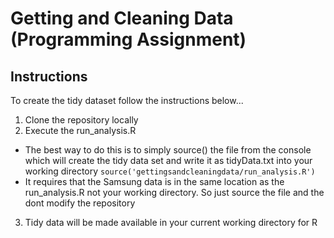 # Getting and Cleaning Data (Programming Assignment)

## Instructions

To create the tidy dataset follow the instructions below...

1. Clone the repository locally
2. Execute the run_analysis.R
  * The best way to do this is to simply source() the file from the console which will create the tidy data set and write it as tidyData.txt into your working directory
`source('gettingsandcleaningdata/run_analysis.R')`
  * It requires that the Samsung data is in the same location as the run_analysis.R not your working directory. So just source the file and the dont modify the repository
3. Tidy data will be made available in your current working directory for R
